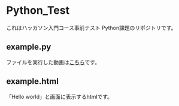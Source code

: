 # Python_Test

これはハッカソン入門コース事前テスト Python課題のリポジトリです。

## example.py
ファイルを実行した動画は[こちら](https://www.loom.com/share/582c47d100614bc481d89041fddb519a?sid=d5404732-de21-4026-b610-cc5ebf665de2)です。

## example.html
「Hello world」と画面に表示するhtmlです。